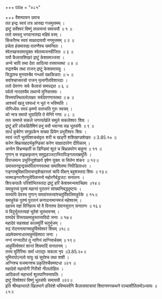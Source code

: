 +++
title = "०८५"

+++
वैशम्पायन उवाच  
तत इन्द्रः स्वयं तत्र आरुह्य गजमुत्तमम् ।  
द्रष्टुं सर्वेश्वरं विष्णुं तपस्यन्तं समाययौ ॥ १ ॥  
ततो यमस्तु भगवानारुह्य महिषं वरम् ।  
किंकरैश्च स्वयं साक्षादाययौ नगमुत्तमम् ॥ २ ॥  
प्रचेता हंसमारुह्य वारुणैश्च समन्वितः ।  
श्वेतच्छत्रसमायुक्तः श्वेतव्यजनवीजितः ॥ ३ ॥  
ययौ कैलासशिखरं द्रष्टुं केशवमञ्जसा ।  
अन्ये चापि तथा देवा आदित्या वसवस्तथा ॥ ४ ॥  
रुद्राश्चैव तथा राजन् द्रष्टुं केशवमाययुः ।  
सिद्धाश्च मुनयश्चैव गन्धर्वा यक्षकिन्नराः ॥ ५ ॥  
सर्वाश्चाप्सरसो राजन् नृत्यगीतविशारदाः ।  
ततो देवगणः सर्वः कैलासं समपद्यत ॥ ६ ॥  
पर्वतो नारदश्चैव तथान्ये मुनिसत्तमाः ।  
विस्मयस्थितलोलाक्षाः सर्वदेवगणास्तथा ॥ ७ ॥  
आश्चर्यं खलु पश्यध्वं न भूतं न भविष्यति ।  
योगिध्येयः स्वयं कृष्णो यत्तप्यति गुरुः स्वयम् ।  
को न्वत्र समयो भूयादिति ते मेनिरे गणाः ॥ ८ ॥  
ततः समाप्ते सकले जगत्पतेर्व्रते समूले सकलेश्वरः शिवः ।  
द्रष्टुं हरिं लोकहितैषिणं प्रभुं ययौ भवान्या सह भूतसंघैः ॥ ९ ॥  
सार्धं कुबेरेण सगुह्यकेन सख्या प्रियेण प्रभुरीश्वरः शिवः ।  
स्वयं जटी भूतपिशाचसंवृतः शरी च खड्गी शशिखण्डशेखरः ॥ 3.85.१० ॥  
करेण बिभ्रत्सहदर्भकुण्डिकां करेण साक्षादपरेण दीपिकाम् ।  
अन्येन विभ्रन्महतीं स डिण्डिमां शूलं च बिभ्रन्नपरेण बाहुना ॥ ११ ॥  
गुणान् स रुद्राक्षकृतान् समुद्वहञ्जटाभिरापिङ्गलताम्रमूर्तिः ।  
विराजमानः प्रभुरिन्दुशेखरो वृषेण युक्तः स सितेन शंकरः ॥ १२॥  
उमास्तनद्वन्द्वसमर्पिताननस्तथा समाश्लिष्य निपीडिताधरः ।  
गङ्गाम्बुविक्षालितचन्द्रशेखरस्तां चापि वीक्षन् बहुशस्तदा शिवः ॥ १३॥  
भस्माङ्गरागैरनुलेपिताननो महोरगैर्बद्धजटः सनातनः ।  
शिरःकपालैः परिशोभितस्तदा द्रष्टुं हरिं केशवमभ्ययाच्छिवः ॥१४॥  
यमाहुरग्र्यं पुरुषं महान्तं पुरातनं सांख्यनिबद्धदृष्टयः ।  
यस्यापि देवस्य गुणान् समग्रांस्तत्त्वांश्चतुर्विंशतिमाहुरेके ॥ १५॥  
यमाहुरेकं पुरुषं पुरातनं कणादनामानमजं महेश्वरम् ।  
दक्षस्य यज्ञं विनिहत्य यो वै विनाश्य देवानसुरान् सनातनः ॥ १६॥  
यं विदुर्भूततत्त्वज्ञं भूतेशं भूतभावनम् ।  
वामदेवं विरूपाक्षमाहुस्तत्त्वविदो जनाः ॥ १७॥  
महादेवं सहस्राक्षं कालमूर्तिं चतुर्भुजम् ।  
रुद्रं रोदननामानमाहुर्विश्वेश्वरं शिवम् ॥१८॥  
अप्रमेयमनाधारमाहुर्माहेश्वरा जनाः ।  
नग्नं नग्नपरीतं तु नागिनं त्वग्निवर्चसम् ॥ १९॥  
आहुर्विश्वेश्वरं शान्तं शिवमादिं सनातनम् ।  
तस्य मूर्तिरिमाः सर्वा धराद्याः सकला नृप ॥3.85.२०॥  
भूमिरापोऽनलो वायुः खं सूर्यश्च तथा शशी ।  
अग्निश्च यजमानश्च प्रकृतिश्चैवमष्टधा ॥२१ ॥  
महादेवो महायोगी गिरीशो नीललोहितः ।  
आदिकर्ता महाभर्ता शूलपाणिरुमापतिः ।  
द्रष्टुं विश्वेश्वरं विष्णुं भूतसंघैः समाययौ ॥२२॥  
इति श्रीमहाभारते खिलभागे हरिवंशे भविष्यपर्वणि कैलासयात्रायां शिवागमनकथने पञ्चाशीतितमोऽध्यायः ॥ ८५॥